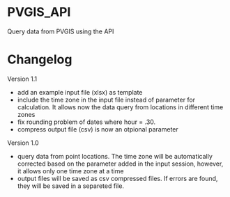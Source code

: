 # PVGIS_API
Query data from PVGIS using the API

# Changelog
Version 1.1
- add an example input file (xlsx) as template
- include the time zone in the input file instead of parameter for calculation. It allows now the data query from locations in different time zones
- fix rounding problem of dates where hour = .30. 
- compress output file (csv) is now an otpional parameter

Version 1.0
- query data from point locations. The time zone will be automatically corrected based on the parameter added in the input session, however, it allows only one time zone at a time
- output files will be saved as csv compressed files. If errors are found, they will be saved in a separeted file.

